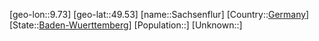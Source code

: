 ﻿---
location: [49.53,9.73]
type: City
tags:
- geo/City


SpocWebEntityId: 33868
isDeleted: false
confidential: public

---
[geo-lon::9.73]
[geo-lat::49.53]
[name::Sachsenflur]
[Country::[Germany](geo/Continent/Europe/Germany.md)]
[State::[Baden-Wuerttemberg](geo/Continent/Europe/Germany/Baden-Wuerttemberg.md)]
[Population::]
[Unknown::]

